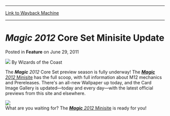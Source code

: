 
---
[Link to Wayback Machine](https://web.archive.org/web/20211018202913/https://magic.wizards.com/en/articles/archive/feature/magic-2012-core-set-minisite-update-2011-06-29)

[_metadata_:author]:- "Wizards of the Coast"
[_metadata_:description]:- "The Magic 2012 Core Set preview season is fully underway! The Magic 2012 Minisite has the full scoop, with full information about M12 mechanics and Prereleases. There's an all-new Wallpaper up today, and the Card Image Gallery is updated—today and every day—with the latest official previews from this site and elsewhere.What are you waiting for? The Magic 2012 Minisite is ready"
[_metadata_:generator]:- "Drupal 7 (http://drupal.org)"
[_metadata_:publish_date]:- "2011-06-29"
[_metadata_:title]:- "Magic 2012 Core Set Minisite Update"
[_metadata_:wayback_capture_timestamp]:- "2021-10-18 20:29:13+00:00"
[_metadata_:wayback_raw_url]:- "https://web.archive.org/web/20211018202913id_/https://magic.wizards.com/en/articles/archive/feature/magic-2012-core-set-minisite-update-2011-06-29"
[_metadata_:wayback_url]:- "https://magic.wizards.com/en/articles/archive/feature/magic-2012-core-set-minisite-update-2011-06-29"
---


***Magic 2012*** Core Set Minisite Update
=========================================



 Posted in **Feature**
 on June 29, 2011 






![](https://media.magic.wizards.com/styles/auth_small/public/images/person/wizards_author.jpg)
By Wizards of the Coast











The ***Magic** 2012* Core Set preview season is fully underway! The [***Magic** 2012* Minisite](http://www.wizards.com/magic/tcg/products.aspx?x=mtg/tcg/products/magic2012) has the full scoop, with full information about M12 mechanics and Prereleases. There's an all-new Wallpaper up today, and the Card Image Gallery is updated—today and every day—with the latest official previews from this site and elsewhere.

[![](https://media.magic.wizards.com/image_legacy_migration/images/magic/daily/features/feature148b_thumb.jpg)](http://www.wizards.com/magic/tcg/products.aspx?x=mtg/tcg/products/magic2012)  
What are you waiting for? The [***Magic** 2012* Minisite](http://www.wizards.com/magic/tcg/products.aspx?x=mtg/tcg/products/magic2012) is ready for you!







